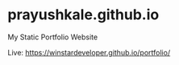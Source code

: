 # prayushkale.github.io

My Static Portfolio Website

Live: https://winstardeveloper.github.io/portfolio/

